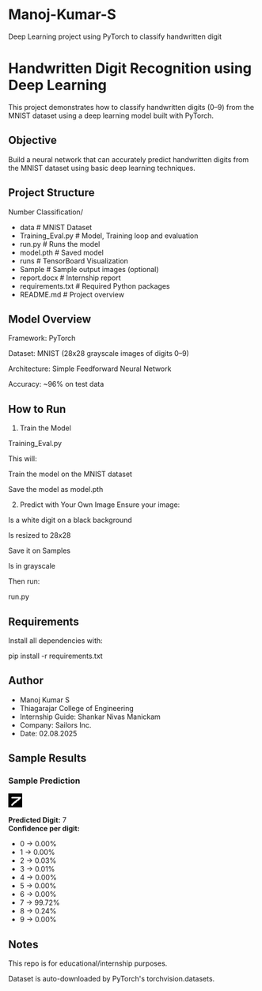 # Manoj-Kumar-S
Deep Learning project using PyTorch to classify handwritten digit

# Handwritten Digit Recognition using Deep Learning

This project demonstrates how to classify handwritten digits (0–9) from the MNIST dataset using a deep learning model built with PyTorch.

## Objective
Build a neural network that can accurately predict handwritten digits from the MNIST dataset using basic deep learning techniques.

## Project Structure
Number Classification/
- data # MNIST Dataset
- Training_Eval.py # Model, Training loop and evaluation
- run.py # Runs the model
- model.pth # Saved model
- runs # TensorBoard Visualization
- Sample # Sample output images (optional)
- report.docx # Internship report
- requirements.txt # Required Python packages
- README.md # Project overview

## Model Overview
Framework: PyTorch

Dataset: MNIST (28x28 grayscale images of digits 0–9)

Architecture: Simple Feedforward Neural Network

Accuracy: ~96% on test data

## How to Run
1. Train the Model

Training_Eval.py

This will:

Train the model on the MNIST dataset

Save the model as model.pth

2. Predict with Your Own Image
Ensure your image:

Is a white digit on a black background

Is resized to 28x28

Save it on Samples

Is in grayscale

Then run:

run.py 

## Requirements

Install all dependencies with:

pip install -r requirements.txt

## Author
- Manoj Kumar S
- Thiagarajar College of Engineering
- Internship Guide: Shankar Nivas Manickam
- Company: Sailors Inc.
- Date: 02.08.2025

## Sample Results
### Sample Prediction

![MNIST Prediction](Number%20Classification/Sample/sample1.png)

**Predicted Digit:** 7  
**Confidence per digit:**  
- 0 → 0.00%  
- 1 → 0.00%  
- 2 → 0.03%  
- 3 → 0.01%  
- 4 → 0.00%  
- 5 → 0.00%  
- 6 → 0.00%  
- 7 → 99.72%  
- 8 → 0.24%  
- 9 → 0.00%
 
## Notes

This repo is for educational/internship purposes.

Dataset is auto-downloaded by PyTorch's torchvision.datasets.

